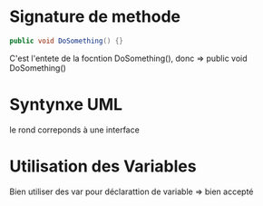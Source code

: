 # Signature de methode 

```csharp
public void DoSomething() {}
```

C'est l'entete de la focntion DoSomething(), donc => public void DoSomething()

# Syntynxe UML 
le rond correponds à une interface

# Utilisation des Variables
Bien utiliser des var pour déclarattion de variable => bien accepté
